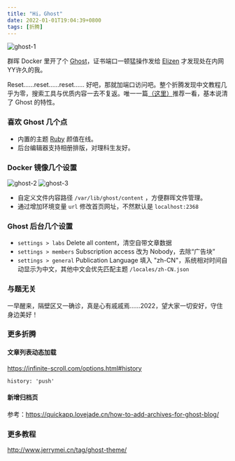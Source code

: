 ```yaml
---
title: "Hi，Ghost"
date: 2022-01-01T19:04:39+0800
tags: [折腾]
---
```


![ghost-1](https://lmm.elizen.me/images/2022/01/ghost-1.png)

群晖 Docker 里开了个 [Ghost](https://github.com/TryGhost/Ghost)，证书端口一顿猛操作发给 [Elizen](https://elizen.me/) 才发现处在内网YY许久的我。

<!--more-->

Reset……reset……reset…… 好吧，那就加端口访问吧。整个折腾发现中文教程几乎为零，搜索工具与优质内容一去不复返。唯一一篇[（这里）](https://quickapp.lovejade.cn/ghost-open-source-blog-platform/)推荐一看，基本说清了 Ghost 的特性。

### 喜欢 Ghost 几个点

- 内置的主题 [Ruby](https://ruby.ghost.io/) 颜值在线。
- 后台编辑器支持相册排版，对理科生友好。

### Docker 镜像几个设置

![ghost-2](https://lmm.elizen.me/images/2022/01/ghost-2.png) ![ghost-3](https://lmm.elizen.me/images/2022/01/ghost-3.png)

- 自定义文件内容路径 `/var/lib/ghost/content` ，方便群晖文件管理。
- 通过增加环境变量 `url` 修改首页网址，不然默认是 `localhost:2368`

### Ghost 后台几个设置

- `settings > labs` Delete all content，清空自带文章数据
- `settings > members` Subscription access 改为 Nobody，去除“广告块”
- `settings > general` Publication Language 填入 "zh-CN"，系统相对时间自动显示为中文，其他中文会优先匹配主题 `/locales/zh-CN.json`

### 与题无关

一早醒来，隔壁区又一确诊，真是心有戚戚焉……2022，望大家一切安好，守住身边美好！

### 更多折腾

#### 文章列表动态加载

https://infinite-scroll.com/options.html#history

`history: 'push'`

#### 新增归档页

参考：https://quickapp.lovejade.cn/how-to-add-archives-for-ghost-blog/

### 更多教程

http://www.jerrymei.cn/tag/ghost-theme/